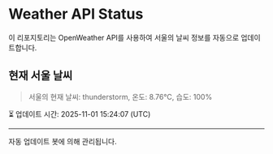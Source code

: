 
# Weather API Status

이 리포지토리는 OpenWeather API를 사용하여 서울의 날씨 정보를 자동으로 업데이트합니다.

## 현재 서울 날씨
> 서울의 현재 날씨: thunderstorm, 온도: 8.76°C, 습도: 100%

⏳ 업데이트 시간: 2025-11-01 15:24:07 (UTC)

---
자동 업데이트 봇에 의해 관리됩니다.
